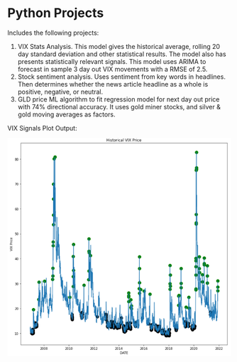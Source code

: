# Python Projects
Includes the following projects:
1. VIX Stats Analysis.  This model gives the historical average, rolling 20 day standard deviation and other statistical results. The model also has presents statistically relevant signals. This model uses ARIMA to forecast in sample 3 day out VIX movements with a RMSE of 2.5.
2. Stock sentiment analysis. Uses sentiment from key words in headlines. Then determines whether the news article headline as a whole is positive, negative, or neutral.
3. GLD price ML algorithm to fit regression model for next day out price with 74% directional accuracy. It uses gold miner stocks, and silver & gold moving averages as factors.



VIX Signals Plot Output:

![alt text](https://github.com/alecbockelman/Python-projects/blob/main/VIX/VIX%20Output/VIX_signals.png)
